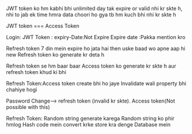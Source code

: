 JWT token ko hm kabhi bhi unlimited day tak  expire or valid  nhi kr skte h,  nhi to jab ek time hmra data choori ho gya tb hm kuch bhi nhi kr skte h

JWT token === Access Token

Login: JWT Token : expiry-Date:Not Expire
Expire date :Pakka mention kro 

Refresh token 7 din mein expire ho jata hai then uske baad wo apne aap hi new Refresh token ko generate kr deta h

Refresh token se hm baar baar Access token ko generate kr skte h aur refresh token khud ki bhi

Refresh Token:Access token create bhi ho jaye Invalidate wali property bhi chahiye hogi

Password Change--> refresh token (invalid kr skte). Access token(Not possible with this)

Refresh Token: Random string generate karega
Random string ko phir hmlog Hash code mein convert krke store kra denge Database mein

